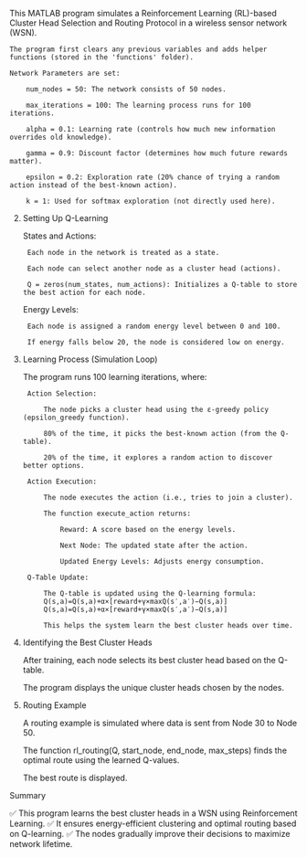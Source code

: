 This MATLAB program simulates a Reinforcement Learning (RL)-based Cluster Head Selection and Routing Protocol in a wireless sensor network (WSN). 

    The program first clears any previous variables and adds helper functions (stored in the 'functions' folder).

    Network Parameters are set:

        num_nodes = 50: The network consists of 50 nodes.

        max_iterations = 100: The learning process runs for 100 iterations.

        alpha = 0.1: Learning rate (controls how much new information overrides old knowledge).

        gamma = 0.9: Discount factor (determines how much future rewards matter).

        epsilon = 0.2: Exploration rate (20% chance of trying a random action instead of the best-known action).

        k = 1: Used for softmax exploration (not directly used here).

2. Setting Up Q-Learning

    States and Actions:

        Each node in the network is treated as a state.

        Each node can select another node as a cluster head (actions).

        Q = zeros(num_states, num_actions): Initializes a Q-table to store the best action for each node.

    Energy Levels:

        Each node is assigned a random energy level between 0 and 100.

        If energy falls below 20, the node is considered low on energy.

3. Learning Process (Simulation Loop)

    The program runs 100 learning iterations, where:

        Action Selection:

            The node picks a cluster head using the ε-greedy policy (epsilon_greedy function).

            80% of the time, it picks the best-known action (from the Q-table).

            20% of the time, it explores a random action to discover better options.

        Action Execution:

            The node executes the action (i.e., tries to join a cluster).

            The function execute_action returns:

                Reward: A score based on the energy levels.

                Next Node: The updated state after the action.

                Updated Energy Levels: Adjusts energy consumption.

        Q-Table Update:

            The Q-table is updated using the Q-learning formula:
            Q(s,a)=Q(s,a)+α×[reward+γ×max⁡Q(s′,a′)−Q(s,a)]
            Q(s,a)=Q(s,a)+α×[reward+γ×maxQ(s′,a′)−Q(s,a)]

            This helps the system learn the best cluster heads over time.

4. Identifying the Best Cluster Heads

    After training, each node selects its best cluster head based on the Q-table.

    The program displays the unique cluster heads chosen by the nodes.

5. Routing Example

    A routing example is simulated where data is sent from Node 30 to Node 50.

    The function rl_routing(Q, start_node, end_node, max_steps) finds the optimal route using the learned Q-values.

    The best route is displayed.

Summary

✅ This program learns the best cluster heads in a WSN using Reinforcement Learning.
✅ It ensures energy-efficient clustering and optimal routing based on Q-learning.
✅ The nodes gradually improve their decisions to maximize network lifetime.

